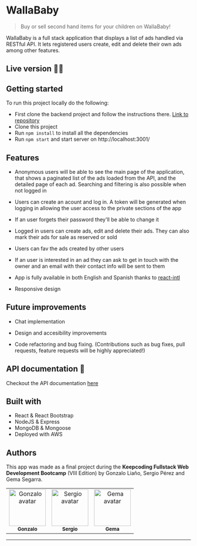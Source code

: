 # WallaBaby 

> Buy or sell second hand items for your children on WallaBaby! 

WallaBaby is a full stack application that displays a list of ads handled via RESTful API. It lets registered users create, edit and delete their own ads among other features. 


## Live version 🚀🚀

## Getting started 

To run this project locally do the following:

- First clone the backend project and follow the instructions there. [Link to repository](https://github.com/wallaclone/wallaclone_back)
- Clone this project
- Run ```npm install``` to install all the dependencies
- Run ```npm start``` and start server on http://localhost:3001/ 


## Features


- Anonymous users will be able to see the main page of the application, that shows a paginated list of the ads loaded from the API, and the detailed page of each ad. Searching and filtering is also possible when not logged in

- Users can create an acount and log in. A token will be generated when logging in allowing the user access to the private sections of the app

- If an user forgets their password they'll be able to change it 

- Logged in users can create ads, edit and delete their ads. They can also mark their ads for sale as reserved or sold

- Users can fav the ads created by other users 

- If an user is interested in an ad they can ask to get in touch with the owner and an email with their contact info will be sent to them

- App is fully available in both English and Spanish thanks to [react-intl](https://formatjs.io/docs/react-intl/components/)

- Responsive design

## Future improvements

- Chat implementation

- Design and accesibility improvements

- Code refactoring and bug fixing. (Contributions such as bug fixes, pull requests, feature requests will be highly appreciated!)

## API documentation  📖
Checkout the API documentation [here](http://instinctive-tub.surge.sh/)

## Built with 

- React & React Bootstrap
- NodeJS & Express
- MongoDB & Mongoose
- Deployed with AWS

## Authors 

This app was made as a final project during the **Keepcoding Fullstack Web Development Bootcamp** (VIII Edition) by Gonzalo Liaño, Sergio Pérez and Gema Segarra.

<table>
<tr><td align="center"><a href="https://github.com/Gon99"><img src="https://avatars0.githubusercontent.com/u/43567070?v=4" width="100px;" alt="Gonzalo avatar"/><br/><sub><b>Gonzalo</b></sub></a><br/><a href="https://github.com/Gon99"></a>
<td align="center"><a href="https://github.com/SergyPC"><img src="https://avatars2.githubusercontent.com/u/57828810?v=4" width="100px;" alt="Sergio avatar"/><br/><sub><b>Sergio</b></sub></a><br/><a href="https://github.com/SergyPC">
<td align="center"><a href="https://github.com/gemasegarra"><img src="https://avatars2.githubusercontent.com/u/40056297?v=4" width="100px;" alt="Gema avatar"/><br/><sub><b>Gema</b></sub></a><br/><a href="https://github.com/gemasegarra"></a>
</a>
</table>


---
